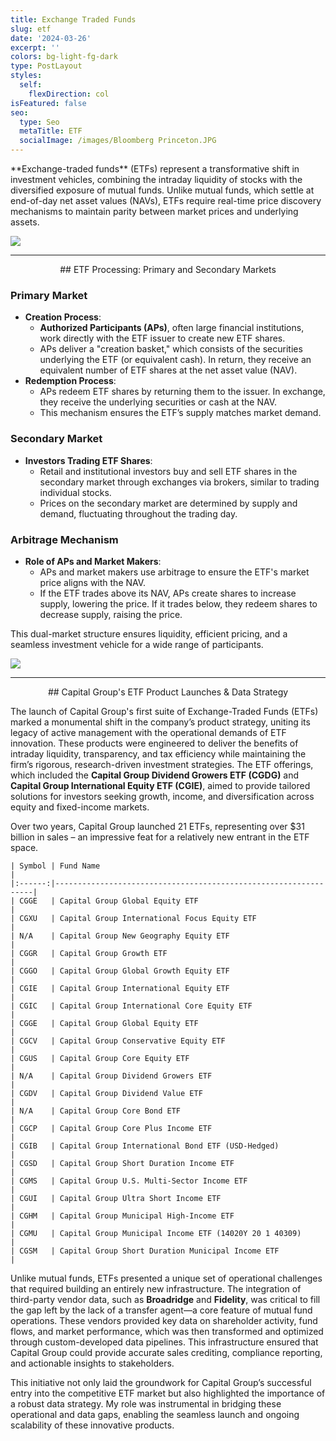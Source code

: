```yaml
---
title: Exchange Traded Funds
slug: etf
date: '2024-03-26'
excerpt: ''
colors: bg-light-fg-dark
type: PostLayout
styles:
  self:
    flexDirection: col
isFeatured: false
seo:
  type: Seo
  metaTitle: ETF
  socialImage: /images/Bloomberg Princeton.JPG
---
```

<div style="text-align: left">**Exchange-traded funds** (ETFs) represent a transformative shift in investment vehicles, combining the intraday liquidity of stocks with the diversified exposure of mutual funds. Unlike mutual funds, which settle at end-of-day net asset values (NAVs), ETFs require real-time price discovery mechanisms to maintain parity between market prices and underlying assets. </div>



![](/images/Screenshot%202025-02-20%20at%204.06.12%E2%80%AFPM.png)

***

<div style="text-align: center">## ETF Processing: Primary and Secondary Markets</div>

### Primary Market

*   **Creation Process**:
    *   **Authorized Participants (APs)**, often large financial institutions, work directly with the ETF issuer to create new ETF shares.
    *   APs deliver a "creation basket," which consists of the securities underlying the ETF (or equivalent cash). In return, they receive an equivalent number of ETF shares at the net asset value (NAV).
*   **Redemption Process**:
    *   APs redeem ETF shares by returning them to the issuer. In exchange, they receive the underlying securities or cash at the NAV.
    *   This mechanism ensures the ETF’s supply matches market demand.

### Secondary Market

*   **Investors Trading ETF Shares**:
    *   Retail and institutional investors buy and sell ETF shares in the secondary market through exchanges via brokers, similar to trading individual stocks.
    *   Prices on the secondary market are determined by supply and demand, fluctuating throughout the trading day.

### Arbitrage Mechanism

*   **Role of APs and Market Makers**:
    *   APs and market makers use arbitrage to ensure the ETF's market price aligns with the NAV.
    *   If the ETF trades above its NAV, APs create shares to increase supply, lowering the price. If it trades below, they redeem shares to decrease supply, raising the price.

This dual-market structure ensures liquidity, efficient pricing, and a seamless investment vehicle for a wide range of participants.

![](/images/Primary%20Market.webp)

***

<div style="text-align: center">## Capital Group's ETF Product Launches & Data Strategy</div>

The launch of Capital Group's first suite of Exchange-Traded Funds (ETFs) marked a monumental shift in the company’s product strategy, uniting its legacy of active management with the operational demands of ETF innovation. These products were engineered to deliver the benefits of intraday liquidity, transparency, and tax efficiency while maintaining the firm’s rigorous, research-driven investment strategies. The ETF offerings, which included the **Capital Group Dividend Growers ETF (CGDG)** and **Capital Group International Equity ETF (CGIE)**, aimed to provide tailored solutions for investors seeking growth, income, and diversification across equity and fixed-income markets.

Over two years, Capital Group launched 21 ETFs, representing over $31 billion in sales – an impressive feat for a relatively new entrant in the ETF space.

```
| Symbol | Fund Name                                                       |
|:------:|-----------------------------------------------------------------|
| CGGE   | Capital Group Global Equity ETF                                 |
| CGXU   | Capital Group International Focus Equity ETF                    |
| N/A    | Capital Group New Geography Equity ETF                          |
| CGGR   | Capital Group Growth ETF                                        |
| CGGO   | Capital Group Global Growth Equity ETF                          |
| CGIE   | Capital Group International Equity ETF                          |
| CGIC   | Capital Group International Core Equity ETF                     |
| CGGE   | Capital Group Global Equity ETF                                 |
| CGCV   | Capital Group Conservative Equity ETF                           |
| CGUS   | Capital Group Core Equity ETF                                   |
| N/A    | Capital Group Dividend Growers ETF                              |
| CGDV   | Capital Group Dividend Value ETF                                |
| N/A    | Capital Group Core Bond ETF                                     |
| CGCP   | Capital Group Core Plus Income ETF                              |
| CGIB   | Capital Group International Bond ETF (USD-Hedged)               |
| CGSD   | Capital Group Short Duration Income ETF                         |
| CGMS   | Capital Group U.S. Multi-Sector Income ETF                      |
| CGUI   | Capital Group Ultra Short Income ETF                            |
| CGHM   | Capital Group Municipal High-Income ETF                         |
| CGMU   | Capital Group Municipal Income ETF (14020Y 20 1 40309)          |
| CGSM   | Capital Group Short Duration Municipal Income ETF               |

```

Unlike mutual funds, ETFs presented a unique set of operational challenges that required building an entirely new infrastructure. The integration of third-party vendor data, such as **Broadridge** and **Fidelity**, was critical to fill the gap left by the lack of a transfer agent—a core feature of mutual fund operations. These vendors provided key data on shareholder activity, fund flows, and market performance, which was then transformed and optimized through custom-developed data pipelines. This infrastructure ensured that Capital Group could provide accurate sales crediting, compliance reporting, and actionable insights to stakeholders.

This initiative not only laid the groundwork for Capital Group’s successful entry into the competitive ETF market but also highlighted the importance of a robust data strategy. My role was instrumental in bridging these operational and data gaps, enabling the seamless launch and ongoing scalability of these innovative products.